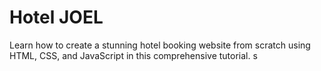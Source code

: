# Hotel JOEL
Learn how to create a stunning hotel booking website from scratch using HTML, CSS, and JavaScript in this comprehensive tutorial.
s